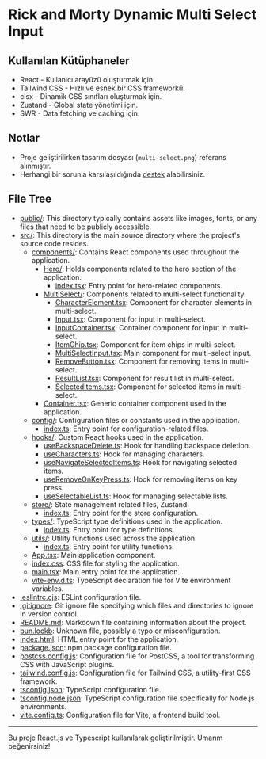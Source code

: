 # Rick and Morty Dynamic Multi Select Input

## Kullanılan Kütüphaneler

- React - Kullanıcı arayüzü oluşturmak için.
- Tailwind CSS - Hızlı ve esnek bir CSS frameworkü.
- clsx - Dinamik CSS sınıfları oluşturmak için.
- Zustand - Global state yönetimi için.
- SWR - Data fetching ve caching için.

## Notlar

- Proje geliştirilirken tasarım dosyası (`multi-select.png`) referans alınmıştır.
- Herhangi bir sorunla karşılaşıldığında [destek](www.linkedin.com/in/emre-birkan-kervan) alabilirsiniz.

## File Tree

- [public/](./select-input/public): This directory typically contains assets like images, fonts, or any files that need to be publicly accessible.
- [src/](./select-input/src): This directory is the main source directory where the project's source code resides.
  - [components/](./select-input/src/components): Contains React components used throughout the application.
    - [Hero/](./select-input/src/components/Hero): Holds components related to the hero section of the application.
      - [index.tsx](./select-input/src/components/Hero/index.tsx): Entry point for hero-related components.
    - [MultiSelect/](./select-input/src/components/MultiSelect): Components related to multi-select functionality.
      - [CharacterElement.tsx](./select-input/src/components/MultiSelect/CharacterElement.tsx): Component for character elements in multi-select.
      - [Input.tsx](./select-input/src/components/MultiSelect/Input.tsx): Component for input in multi-select.
      - [InputContainer.tsx](./select-input/src/components/MultiSelect/InputContainer.tsx): Container component for input in multi-select.
      - [ItemChip.tsx](./select-input/src/components/MultiSelect/ItemChip.tsx): Component for item chips in multi-select.
      - [MultiSelectInput.tsx](./select-input/src/components/MultiSelect/MultiSelectInput.tsx): Main component for multi-select input.
      - [RemoveButton.tsx](./select-input/src/components/MultiSelect/RemoveButton.tsx): Component for removing items in multi-select.
      - [ResultList.tsx](./select-input/src/components/MultiSelect/ResultList.tsx): Component for result list in multi-select.
      - [SelectedItems.tsx](./select-input/src/components/MultiSelect/SelectedItems.tsx): Component for selected items in multi-select.
    - [Container.tsx](./select-input/src/components/Container.tsx): Generic container component used in the application.
  - [config/](./select-input/src/config): Configuration files or constants used in the application.
    - [index.ts](./select-input/src/config/index.ts): Entry point for configuration-related files.
  - [hooks/](./select-input/src/hooks): Custom React hooks used in the application.
    - [useBackspaceDelete.ts](./select-input/src/hooks/useBackspaceDelete.ts): Hook for handling backspace deletion.
    - [useCharacters.ts](./select-input/src/hooks/useCharacters.ts): Hook for managing characters.
    - [useNavigateSelectedItems.ts](./select-input/src/hooks/useNavigateSelectedItems.ts): Hook for navigating selected items.
    - [useRemoveOnKeyPress.ts](./select-input/src/hooks/useRemoveOnKeyPress.ts): Hook for removing items on key press.
    - [useSelectableList.ts](./select-input/src/hooks/useSelectableList.ts): Hook for managing selectable lists.
  - [store/](./select-input/src/store): State management related files, Zustand.
    - [index.ts](./select-input/src/store/index.ts): Entry point for the store configuration.
  - [types/](./select-input/src/types): TypeScript type definitions used in the application.
    - [index.ts](./select-input/src/types/index.ts): Entry point for type definitions.
  - [utils/](./select-input/src/utils): Utility functions used across the application.
    - [index.ts](./select-input/src/utils/index.ts): Entry point for utility functions.
  - [App.tsx](./select-input/src/App.tsx): Main application component.
  - [index.css](./select-input/src/index.css): CSS file for styling the application.
  - [main.tsx](./select-input/src/main.tsx): Main entry point for the application.
  - [vite-env.d.ts](./select-input/src/vite-env.d.ts): TypeScript declaration file for Vite environment variables.
- [.eslintrc.cjs](./select-input/.eslintrc.cjs): ESLint configuration file.
- [.gitignore](./select-input/.gitignore): Git ignore file specifying which files and directories to ignore in version control.
- [README.md](./select-input/README.md): Markdown file containing information about the project.
- [bun.lockb](./select-input/bun.lockb): Unknown file, possibly a typo or misconfiguration.
- [index.html](./select-input/index.html): HTML entry point for the application.
- [package.json](./select-input/package.json): npm package configuration file.
- [postcss.config.js](./select-input/postcss.config.js): Configuration file for PostCSS, a tool for transforming CSS with JavaScript plugins.
- [tailwind.config.js](./select-input/tailwind.config.js): Configuration file for Tailwind CSS, a utility-first CSS framework.
- [tsconfig.json](./select-input/tsconfig.json): TypeScript configuration file.
- [tsconfig.node.json](./select-input/tsconfig.node.json): TypeScript configuration file specifically for Node.js environments.
- [vite.config.ts](./select-input/vite.config.ts): Configuration file for Vite, a frontend build tool.

---

Bu proje React.js ve Typescript kullanılarak geliştirilmiştir. Umarım beğenirsiniz!
